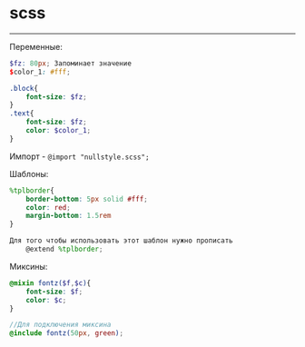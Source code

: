 # scss
----

Переменные:
```scss
$fz: 80px; Запоминает значение
$color_1: #fff;

.block{
	font-size: $fz;
}
.text{
	font-size: $fz;
	color: $color_1;
}
```

Импорт - `@import "nullstyle.scss";`

Шаблоны:
```scss
%tplborder{
	border-bottom: 5px solid #fff;
	color: red;
	margin-bottom: 1.5rem
}

Для того чтобы использовать этот шаблон нужно прописать 
	@extend %tplborder;
```

Миксины:
```scss
@mixin fontz($f,$c){
	font-size: $f;
	color: $c; 	
}

//Для подключения миксина 
@include fontz(50px, green);
```